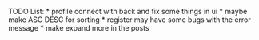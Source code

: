TODO List:
    * profile connect with back and fix some things in ui
    * maybe make ASC DESC for sorting
    * register may have some bugs with the error message
    * make expand more in the posts